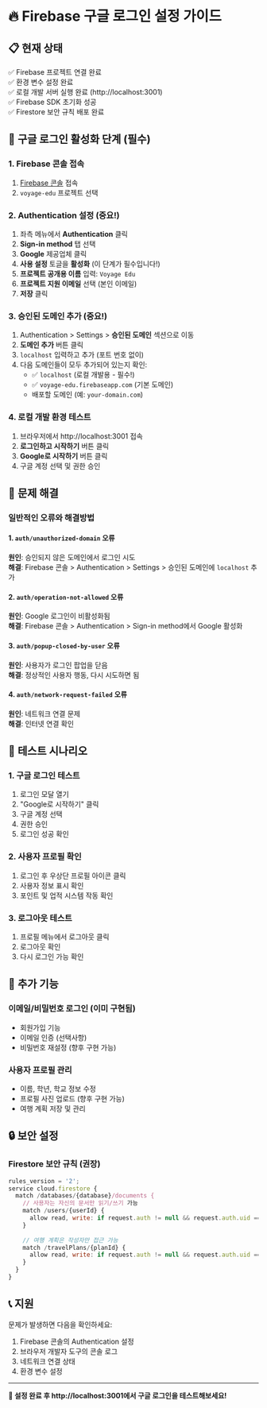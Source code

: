 # 🔥 Firebase 구글 로그인 설정 가이드

## 📋 현재 상태
✅ Firebase 프로젝트 연결 완료  
✅ 환경 변수 설정 완료  
✅ 로컬 개발 서버 실행 완료 (http://localhost:3001)  
✅ Firebase SDK 초기화 성공  
✅ Firestore 보안 규칙 배포 완료  

## 🚀 구글 로그인 활성화 단계 (필수)

### 1. Firebase 콘솔 접속
1. [Firebase 콘솔](https://console.firebase.google.com) 접속
2. `voyage-edu` 프로젝트 선택

### 2. Authentication 설정 (중요!)
1. 좌측 메뉴에서 **Authentication** 클릭
2. **Sign-in method** 탭 선택
3. **Google** 제공업체 클릭
4. **사용 설정** 토글을 **활성화** (이 단계가 필수입니다!)
5. **프로젝트 공개용 이름** 입력: `Voyage Edu`
6. **프로젝트 지원 이메일** 선택 (본인 이메일)
7. **저장** 클릭

### 3. 승인된 도메인 추가 (중요!)
1. Authentication > Settings > **승인된 도메인** 섹션으로 이동
2. **도메인 추가** 버튼 클릭
3. `localhost` 입력하고 추가 (포트 번호 없이)
4. 다음 도메인들이 모두 추가되어 있는지 확인:
   - ✅ `localhost` (로컬 개발용 - 필수!)
   - ✅ `voyage-edu.firebaseapp.com` (기본 도메인)
   - 배포할 도메인 (예: `your-domain.com`)

### 4. 로컬 개발 환경 테스트
1. 브라우저에서 http://localhost:3001 접속
2. **로그인하고 시작하기** 버튼 클릭
3. **Google로 시작하기** 버튼 클릭
4. 구글 계정 선택 및 권한 승인

## 🔧 문제 해결

### 일반적인 오류와 해결방법

#### 1. `auth/unauthorized-domain` 오류
**원인**: 승인되지 않은 도메인에서 로그인 시도  
**해결**: Firebase 콘솔 > Authentication > Settings > 승인된 도메인에 `localhost` 추가

#### 2. `auth/operation-not-allowed` 오류
**원인**: Google 로그인이 비활성화됨  
**해결**: Firebase 콘솔 > Authentication > Sign-in method에서 Google 활성화

#### 3. `auth/popup-closed-by-user` 오류
**원인**: 사용자가 로그인 팝업을 닫음  
**해결**: 정상적인 사용자 행동, 다시 시도하면 됨

#### 4. `auth/network-request-failed` 오류
**원인**: 네트워크 연결 문제  
**해결**: 인터넷 연결 확인

## 📱 테스트 시나리오

### 1. 구글 로그인 테스트
1. 로그인 모달 열기
2. "Google로 시작하기" 클릭
3. 구글 계정 선택
4. 권한 승인
5. 로그인 성공 확인

### 2. 사용자 프로필 확인
1. 로그인 후 우상단 프로필 아이콘 클릭
2. 사용자 정보 표시 확인
3. 포인트 및 업적 시스템 작동 확인

### 3. 로그아웃 테스트
1. 프로필 메뉴에서 로그아웃 클릭
2. 로그아웃 확인
3. 다시 로그인 가능 확인

## 🎯 추가 기능

### 이메일/비밀번호 로그인 (이미 구현됨)
- 회원가입 기능
- 이메일 인증 (선택사항)
- 비밀번호 재설정 (향후 구현 가능)

### 사용자 프로필 관리
- 이름, 학년, 학교 정보 수정
- 프로필 사진 업로드 (향후 구현 가능)
- 여행 계획 저장 및 관리

## 🔒 보안 설정

### Firestore 보안 규칙 (권장)
```javascript
rules_version = '2';
service cloud.firestore {
  match /databases/{database}/documents {
    // 사용자는 자신의 문서만 읽기/쓰기 가능
    match /users/{userId} {
      allow read, write: if request.auth != null && request.auth.uid == userId;
    }
    
    // 여행 계획은 작성자만 접근 가능
    match /travelPlans/{planId} {
      allow read, write: if request.auth != null && request.auth.uid == resource.data.userId;
    }
  }
}
```

## 📞 지원

문제가 발생하면 다음을 확인하세요:
1. Firebase 콘솔의 Authentication 설정
2. 브라우저 개발자 도구의 콘솔 로그
3. 네트워크 연결 상태
4. 환경 변수 설정

---

**🎉 설정 완료 후 http://localhost:3001에서 구글 로그인을 테스트해보세요!**